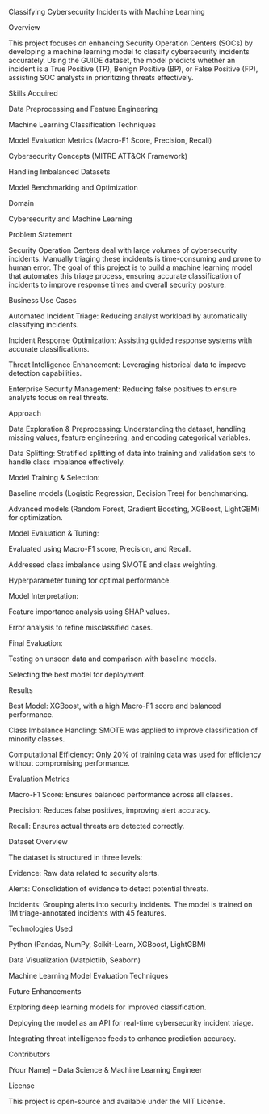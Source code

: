 Classifying Cybersecurity Incidents with Machine Learning

Overview

This project focuses on enhancing Security Operation Centers (SOCs) by developing a machine learning model to classify cybersecurity incidents accurately. Using the GUIDE dataset, the model predicts whether an incident is a True Positive (TP), Benign Positive (BP), or False Positive (FP), assisting SOC analysts in prioritizing threats effectively.

Skills Acquired

Data Preprocessing and Feature Engineering

Machine Learning Classification Techniques

Model Evaluation Metrics (Macro-F1 Score, Precision, Recall)

Cybersecurity Concepts (MITRE ATT&CK Framework)

Handling Imbalanced Datasets

Model Benchmarking and Optimization

Domain

Cybersecurity and Machine Learning

Problem Statement

Security Operation Centers deal with large volumes of cybersecurity incidents. Manually triaging these incidents is time-consuming and prone to human error. The goal of this project is to build a machine learning model that automates this triage process, ensuring accurate classification of incidents to improve response times and overall security posture.

Business Use Cases

Automated Incident Triage: Reducing analyst workload by automatically classifying incidents.

Incident Response Optimization: Assisting guided response systems with accurate classifications.

Threat Intelligence Enhancement: Leveraging historical data to improve detection capabilities.

Enterprise Security Management: Reducing false positives to ensure analysts focus on real threats.

Approach

Data Exploration & Preprocessing: Understanding the dataset, handling missing values, feature engineering, and encoding categorical variables.

Data Splitting: Stratified splitting of data into training and validation sets to handle class imbalance effectively.

Model Training & Selection:

Baseline models (Logistic Regression, Decision Tree) for benchmarking.

Advanced models (Random Forest, Gradient Boosting, XGBoost, LightGBM) for optimization.

Model Evaluation & Tuning:

Evaluated using Macro-F1 score, Precision, and Recall.

Addressed class imbalance using SMOTE and class weighting.

Hyperparameter tuning for optimal performance.

Model Interpretation:

Feature importance analysis using SHAP values.

Error analysis to refine misclassified cases.

Final Evaluation:

Testing on unseen data and comparison with baseline models.

Selecting the best model for deployment.

Results

Best Model: XGBoost, with a high Macro-F1 score and balanced performance.

Class Imbalance Handling: SMOTE was applied to improve classification of minority classes.

Computational Efficiency: Only 20% of training data was used for efficiency without compromising performance.

Evaluation Metrics

Macro-F1 Score: Ensures balanced performance across all classes.

Precision: Reduces false positives, improving alert accuracy.

Recall: Ensures actual threats are detected correctly.

Dataset Overview

The dataset is structured in three levels:

Evidence: Raw data related to security alerts.

Alerts: Consolidation of evidence to detect potential threats.

Incidents: Grouping alerts into security incidents.
The model is trained on 1M triage-annotated incidents with 45 features.

Technologies Used

Python (Pandas, NumPy, Scikit-Learn, XGBoost, LightGBM)

Data Visualization (Matplotlib, Seaborn)

Machine Learning Model Evaluation Techniques

Future Enhancements

Exploring deep learning models for improved classification.

Deploying the model as an API for real-time cybersecurity incident triage.

Integrating threat intelligence feeds to enhance prediction accuracy.

Contributors

[Your Name] – Data Science & Machine Learning Engineer

License

This project is open-source and available under the MIT License.
